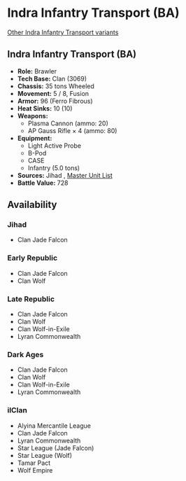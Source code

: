 # Indra Infantry Transport (BA) 

[Other Indra Infantry Transport variants](../indra_infantry_transport.md) 

## Indra Infantry Transport (BA) 

- **Role:** Brawler 
- **Tech Base:** Clan (3069) 
- **Chassis:** 35 tons Wheeled 
- **Movement:** 5 / 8, Fusion 
- **Armor:** 96 (Ferro Fibrous) 
- **Heat Sinks:** 10 (10) 
- **Weapons:** 
  - Plasma Cannon (ammo: 20) 
  - AP Gauss Rifle × 4 (ammo: 80) 
- **Equipment:** 
  - Light Active Probe 
  - B-Pod 
  - CASE 
  - Infantry (5.0 tons) 
- **Sources:** Jihad , [Master Unit List](http://masterunitlist.info/Unit/Details/1612) 
- **Battle Value:** 728 

## Availability 

### Jihad 

- Clan Jade Falcon 

### Early Republic 

- Clan Jade Falcon 
- Clan Wolf 

### Late Republic 

- Clan Jade Falcon 
- Clan Wolf 
- Clan Wolf-in-Exile 
- Lyran Commonwealth 

### Dark Ages 

- Clan Jade Falcon 
- Clan Wolf 
- Clan Wolf-in-Exile 
- Lyran Commonwealth 

### ilClan 

- Alyina Mercantile League 
- Clan Jade Falcon 
- Lyran Commonwealth 
- Star League (Jade Falcon) 
- Star League (Wolf) 
- Tamar Pact 
- Wolf Empire 

